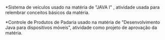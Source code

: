 *Sistema de veículos usado na matéria de "JAVA I" , atividade usada para relembrar conceitos básicos da matéria.

*Controle de Produtos de Padaria usado na matéria de "Desenvolvimento Java para dispositivos móveis", atividade como projeto de aprovação da matéria.
